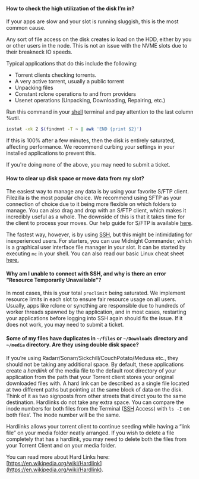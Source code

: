 #### How to check the high utilization of the disk I’m in?

If your apps are slow and your slot is running sluggish, this is the most common cause.

Any sort of file access on the disk creates io load on the HDD, either by you or other users in the node. This is not an issue with the NVME slots due to their breakneck IO speeds.

Typical applications that do this include the following:

* Torrent clients checking torrents.
* A very active torrent, usually a public torrent
* Unpacking files
* Constant rclone operations to and from providers
* Usenet operations (Unpacking, Downloading, Repairing, etc.)

Run this command in your [shell](https://docs.usbx.me/books/secure-shell-%28ssh%29/page/how-to-connect-to-your-ultraseedbox-slot-via-ssh) terminal and pay attention to the last column %util.

```sh
iostat -xk 2 $(findmnt -T ~ | awk 'END {print $2}')
```

If this is 100% after a few minutes, then the disk is entirely saturated, affecting performance. We recommend curbing your settings in your installed applications to prevent this.

If you're doing none of the above, you may need to submit a ticket.

#### How to clear up disk space or move data from my slot?

The easiest way to manage any data is by using your favorite S/FTP client. Filezilla is the most popular choice. We recommend using SFTP as your connection of choice due to it being more flexible on which folders to manage. You can also drag and drop with an S/FTP client, which makes it incredibly useful as a whole. The downside of this is that it takes time for the client to process your moves. Our help guide for S/FTP is available [here](https://docs.usbx.me/books/file-transfer-protocol-%28ftp%29).

The fastest way, however, is by using [SSH](https://docs.usbx.me/books/secure-shell-%28ssh%29/page/how-to-connect-to-your-ultraseedbox-slot-via-ssh), but this might be intimidating for inexperienced users. For starters, you can use Midnight Commander, which is a graphical user interface file manager in your slot. It can be started by executing `mc` in your shell. You can also read our basic Linux cheat sheet [here.](https://docs.usbx.me/books/secure-shell-%28ssh%29/page/your-ultraseedbox-linux-terminal---helpful-commands-for-learning-linux)

#### Why am I unable to connect with SSH, and why is there an error “Resource Temporarily Unavailable”?

In most cases, this is your total `proclimit` being saturated. We implement resource limits in each slot to ensure fair resource usage on all users. Usually, apps like rclone or syncthing are responsible due to hundreds of worker threads spawned by the application, and in most cases, restarting your applications before logging into SSH again should fix the issue. If it does not work, you may need to submit a ticket.

#### Some of my files have duplicates in `~/files` or `~/Downloads` directory and `~/media` directory. Are they using double disk space?

If you’re using Radarr/Sonarr/Sickchill/CouchPotato/Medusa etc., they should not be taking any additional space. By default, these applications create a *hardlink* of the media file to the default root directory of your application from the path that your Torrent client stores your original downloaded files with. A hard link can be described as a single file located at two different paths but pointing at the same block of data on the disk. Think of it as two signposts from other streets that direct you to the same destination. Hardlinks do not take any extra space. You can compare the inode numbers for both files from the Terminal ([SSH](https://docs.usbx.me/books/secure-shell-%28ssh%29/page/how-to-connect-to-your-ultraseedbox-slot-via-ssh) Access) with `ls -I` on both files’. The inode number will be the same.

Hardlinks allows your torrent client to continue seeding while having a “link file” on your media folder neatly arranged. If you wish to delete a file completely that has a hardlink, you may need to delete both the files from your Torrent Client and on your media folder.

You can read more about Hard Links here: [https://en.wikipedia.org/wiki/Hardlink](https://en.wikipedia.org/wiki/Hardlink).